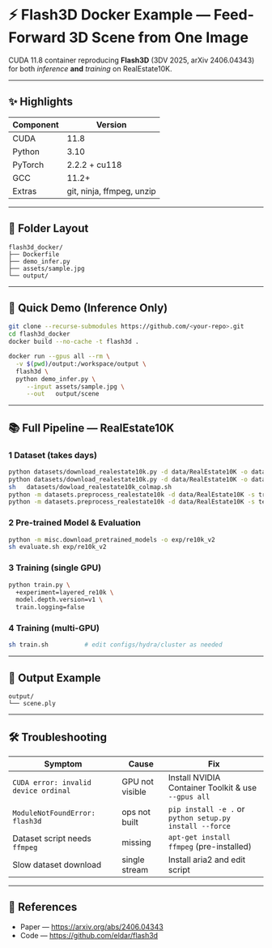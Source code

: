 # ⚡ Flash3D Docker Example — Feed-Forward 3D Scene from One Image

CUDA 11.8 container reproducing **Flash3D** (3DV 2025, arXiv 2406.04343) for both *inference* **and** *training* on RealEstate10K.

---

## ✨ Highlights
| Component | Version |
|-----------|---------|
| CUDA      | 11.8 |
| Python    | 3.10 |
| PyTorch   | 2.2.2 + cu118 |
| GCC       | 11.2+ |
| Extras    | git, ninja, ffmpeg, unzip |

---

## 📁 Folder Layout
```
flash3d_docker/
├── Dockerfile
├── demo_infer.py
├── assets/sample.jpg
└── output/
```

---

## 🚀 Quick Demo (Inference Only)

```bash
git clone --recurse-submodules https://github.com/<your-repo>.git
cd flash3d_docker
docker build --no-cache -t flash3d .

docker run --gpus all --rm \
  -v $(pwd)/output:/workspace/output \
  flash3d \
  python demo_infer.py \
     --input assets/sample.jpg \
     --out   output/scene
```

---

## 📚 Full Pipeline — RealEstate10K

### 1 Dataset (takes days)
```bash
python datasets/download_realestate10k.py -d data/RealEstate10K -o data/RealEstate10K -m train
python datasets/download_realestate10k.py -d data/RealEstate10K -o data/RealEstate10K -m test
sh   datasets/dowload_realestate10k_colmap.sh
python -m datasets.preprocess_realestate10k -d data/RealEstate10K -s train
python -m datasets.preprocess_realestate10k -d data/RealEstate10K -s test
```

### 2 Pre-trained Model & Evaluation
```bash
python -m misc.download_pretrained_models -o exp/re10k_v2
sh evaluate.sh exp/re10k_v2
```

### 3 Training (single GPU)
```bash
python train.py \
  +experiment=layered_re10k \
  model.depth.version=v1 \
  train.logging=false
```

### 4 Training (multi-GPU)
```bash
sh train.sh          # edit configs/hydra/cluster as needed
```

---

## 📂 Output Example
```
output/
└── scene.ply
```

---

## 🛠 Troubleshooting

| Symptom | Cause | Fix |
|---------|-------|-----|
| `CUDA error: invalid device ordinal` | GPU not visible | Install NVIDIA Container Toolkit & use `--gpus all` |
| `ModuleNotFoundError: flash3d` | ops not built | `pip install -e .` or `python setup.py install --force` |
| Dataset script needs `ffmpeg` | missing | `apt-get install ffmpeg` (pre-installed) |
| Slow dataset download | single stream | Install aria2 and edit script |

---

## 🔗 References
- Paper — <https://arxiv.org/abs/2406.04343>  
- Code  — <https://github.com/eldar/flash3d>